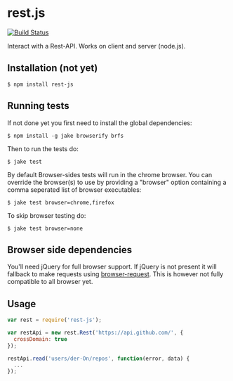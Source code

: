 rest.js
=======

[![Build Status](https://travis-ci.org/der-On/rest-js.svg?branch=master)](https://travis-ci.org/der-On/rest-js)

Interact with a Rest-API. Works on client and server (node.js).

## Installation (not yet)

    $ npm install rest-js

## Running tests

If not done yet you first need to install the global dependencies:

    $ npm install -g jake browserify brfs

Then to run the tests do:

    $ jake test

By default Browser-sides tests will run in the chrome browser.
You can override the browser(s) to use by providing a "browser" option containing a comma seperated list of browser executables:

    $ jake test browser=chrome,firefox

To skip browser testing do:

    $ jake test browser=none

## Browser side dependencies

You'll need jQuery for full browser support.
If jQuery is not present it will fallback to make requests using [browser-request](https://www.npmjs.org/package/browser-request).
This is however not fully compatible to all browser yet.

## Usage

```javascript
var rest = require('rest-js');

var restApi = new rest.Rest('https://api.github.com/', {
  crossDomain: true
});

restApi.read('users/der-On/repos', function(error, data) {
  ...
});
```